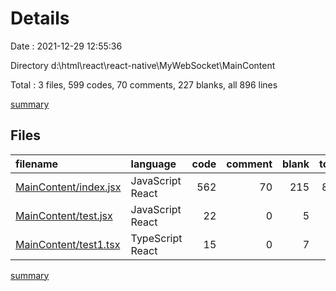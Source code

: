 # Details

Date : 2021-12-29 12:55:36

Directory d:\html\react\react-native\MyWebSocket\MainContent

Total : 3 files,  599 codes, 70 comments, 227 blanks, all 896 lines

[summary](results.md)

## Files
| filename | language | code | comment | blank | total |
| :--- | :--- | ---: | ---: | ---: | ---: |
| [MainContent/index.jsx](/MainContent/index.jsx) | JavaScript React | 562 | 70 | 215 | 847 |
| [MainContent/test.jsx](/MainContent/test.jsx) | JavaScript React | 22 | 0 | 5 | 27 |
| [MainContent/test1.tsx](/MainContent/test1.tsx) | TypeScript React | 15 | 0 | 7 | 22 |

[summary](results.md)